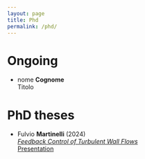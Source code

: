 ```yaml
---
layout: page
title: Phd
permalink: /phd/
---
```


<!---
COMMENTI
-->

# Ongoing

- nome **Cognome**  
Titolo



# PhD theses 

- Fulvio **Martinelli** (2024)  
*[Feedback Control of Turbulent Wall Flows](Files/martinelli.pdf)*  
[Presentation](Files/martinelli-presentation.pdf)

